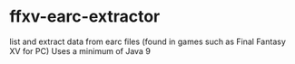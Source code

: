 # ffxv-earc-extractor
list and extract data from earc files (found in games such as Final Fantasy XV for PC)
Uses a minimum of Java 9
